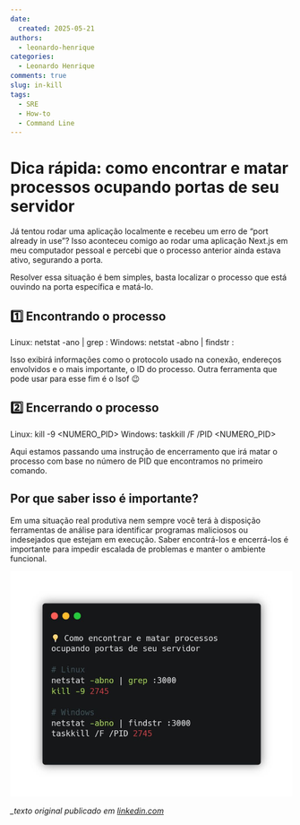 ```yaml
---
date:
  created: 2025-05-21
authors:
  - leonardo-henrique
categories:
  - Leonardo Henrique
comments: true
slug: in-kill
tags:
  - SRE
  - How-to
  - Command Line
---
```


# Dica rápida: como encontrar e matar processos ocupando portas de seu servidor

Já tentou rodar uma aplicação localmente e recebeu um erro de “port already in use”? Isso aconteceu comigo ao rodar uma aplicação Next.js em meu computador pessoal e percebi que o processo anterior ainda estava ativo, segurando a porta. 

Resolver essa situação é bem simples, basta localizar o processo que está ouvindo na porta específica e matá-lo.

<!-- more -->

## 1️⃣ Encontrando o processo

Linux: netstat -ano | grep :<PORTA>
Windows: netstat -abno | findstr :<PORTA>

Isso exibirá informações como o protocolo usado na conexão, endereços envolvidos e o mais importante, o ID do processo. Outra ferramenta que pode usar para esse fim é o lsof 😉 

## 2️⃣ Encerrando o processo

Linux: kill -9 <NUMERO_PID>
Windows: taskkill /F /PID <NUMERO_PID>

Aqui estamos passando uma instrução de encerramento que irá matar o processo com base no número de PID que encontramos no primeiro comando.

## Por que saber isso é importante?

Em uma situação real produtiva nem sempre você terá à disposição ferramentas de análise para identificar programas maliciosos ou indesejados que estejam em execução. Saber encontrá-los e encerrá-los é importante para impedir escalada de problemas e manter o ambiente funcional.

![Command Example](../../../images/blog/leonardo-henrique/md_kill.png)

*_texto original publicado em [linkedin.com](https://www.linkedin.com/posts/leonardohenrique1_dica-r%C3%A1pida-como-encontrar-e-matar-processos-activity-7309570644227072000-t5uL?utm_source=share&utm_medium=member_desktop&rcm=ACoAAA8mACgBW3pozo66eL_dSeG0qaYo8uLUdBE)*